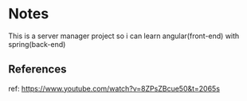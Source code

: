 # Notes
This is a server manager project so i can learn angular(front-end) with spring(back-end)
## References
ref: https://www.youtube.com/watch?v=8ZPsZBcue50&t=2065s